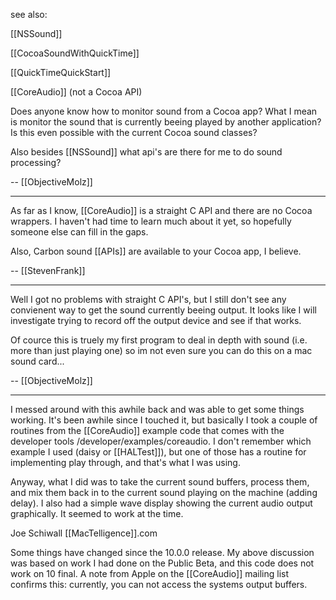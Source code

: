 see also:

[[NSSound]]

[[CocoaSoundWithQuickTime]]

[[QuickTimeQuickStart]]

[[CoreAudio]] (not a Cocoa API)

Does anyone know how to monitor sound from a Cocoa app? What I mean is monitor the sound that is currently beeing played by another application? Is this even possible with the current Cocoa sound classes?

Also besides [[NSSound]] what api's are there for me to do sound processing?

-- [[ObjectiveMolz]]

----

As far as I know, [[CoreAudio]] is a straight C API and there are no Cocoa wrappers. I haven't had time to learn much about it yet, so hopefully someone else can fill in the gaps.

Also, Carbon sound [[APIs]] are available to your Cocoa app, I believe.

-- [[StevenFrank]]

----

Well I got no problems with straight C API's, but I still don't see any convienent way to get the sound currently beeing output.  It looks like I will investigate trying to record off the output device and see if that works. 

Of cource this is truely my first program to deal in depth with sound (i.e. more than just playing one) so im not even sure you can do this on a mac sound card...

-- [[ObjectiveMolz]]

----

I messed around with this awhile back and was able to get some things working.  It's been awhile since I touched it, but basically I took a couple of routines from the [[CoreAudio]] example code that comes with the developer tools  /developer/examples/coreaudio.  I don't remember which example I used (daisy or [[HALTest]]), but one of those has a routine for implementing play through, and that's what I was using.

Anyway, what I did was to take the current sound buffers, process them, and mix them back in to the current sound playing on the machine (adding delay).  I also had a simple wave display showing the current audio output graphically.  It seemed to work at the time.

Joe Schiwall
[[MacTelligence]].com

Some things have changed since the 10.0.0 release.  My above discussion was based on work I had done on the Public Beta, and this code does not work on 10 final.  A note from Apple on the [[CoreAudio]] mailing list confirms this:  currently, you can not access the systems output buffers.